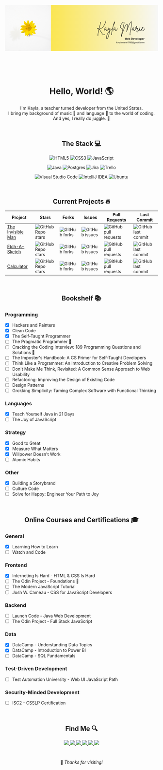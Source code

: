 <header>
    <img src="banner.png" align="center">
</header>

<br>

<h1 align="center">Hello, World! 🌎</h1>
    <p align="center">
        I'm Kayla, a teacher turned developer from the United States.<br>
        I bring my background of music 🎹 and language 💬 to the world of coding.<br>
        And yes, I really do juggle. 🤹
    </p>

<br>

<h2 align="center">The Stack 💻</h2>

<div align="center">

![HTML5](https://img.shields.io/badge/html5-%23E34F26.svg?style=for-the-badge&logo=html5&logoColor=white) ![CSS3](https://img.shields.io/badge/css3-%231572B6.svg?style=for-the-badge&logo=css3&logoColor=white) ![JavaScript](https://img.shields.io/badge/javascript-%23323330.svg?style=for-the-badge&logo=javascript&logoColor=%23F7DF1E)

![Java](https://img.shields.io/badge/java-%23ED8B00.svg?style=for-the-badge&logo=openjdk&logoColor=white) ![Postgres](https://img.shields.io/badge/postgres-%23316192.svg?style=for-the-badge&logo=postgresql&logoColor=white) ![Jira](https://img.shields.io/badge/jira-%230A0FFF.svg?style=for-the-badge&logo=jira&logoColor=white) 	![Trello](https://img.shields.io/badge/Trello-%23026AA7.svg?style=for-the-badge&logo=Trello&logoColor=white)

![Visual Studio Code](https://img.shields.io/badge/Visual%20Studio%20Code-0078d7.svg?style=for-the-badge&logo=visual-studio-code&logoColor=white) ![IntelliJ IDEA](https://img.shields.io/badge/IntelliJIDEA-000000.svg?style=for-the-badge&logo=intellij-idea&logoColor=white) ![Ubuntu](https://img.shields.io/badge/Ubuntu-E95420?style=for-the-badge&logo=ubuntu&logoColor=white)
</div>

<br>

<h2 align="center"> Current Projects 🔥</h2>
<div align="center">
    <table align="center">
        <thead>
            <tr>
                <th>Project</th>
                <th>Stars</th>
                <th>Forks</th>
                <th>Issues</th>
                <th>Pull Requests</th>
                <th>Last Commit</th>
            </tr>
        </thead>
        <tbody>
            <tr>
                <td>
                    <a href="https://github.com/Open-SGF/invisiblemanleadership.org">The Invisible Man</a>
                </td>
                <td>
                    <img alt="GitHub Repo stars" src="https://img.shields.io/github/stars/Open-SGF/invisiblemanleadership.org?style=flat-square">
                </td>
                <td>
                    <img alt="GitHub forks" src="https://img.shields.io/github/forks/Open-SGF/invisiblemanleadership.org?style=flat-square">
                </td>
                <td>
                    <img alt="GitHub issues" src="https://img.shields.io/github/issues/Open-SGF/invisiblemanleadership.org?style=flat-square">
                </td>
                <td>
                    <img alt="GitHub pull requests" src="https://img.shields.io/github/issues-pr/Open-SGF/invisiblemanleadership.org?style=flat-square">
                </td>
                <td>
                    <img alt="GitHub last commit" src="https://img.shields.io/github/last-commit/Open-SGF/invisiblemanleadership.org?style=flat-square">
                </td>
            </tr>
            <tr>
                <td>
                    <a href="https://github.com/jugglingdev/etch-a-sketch">Etch-A-Sketch</a>
                </td>
                <td>
                    <img alt="GitHub Repo stars" src="https://img.shields.io/github/stars/jugglingdev/etch-a-sketch?style=flat-square">
                </td>
                <td>
                    <img alt="GitHub forks" src="https://img.shields.io/github/forks/jugglingdev/etch-a-sketch?style=flat-square">
                </td>
                <td>
                    <img alt="GitHub issues" src="https://img.shields.io/github/issues/jugglingdev/etch-a-sketch?style=flat-square">
                </td>
                <td>
                    <img alt="GitHub pull requests" src="https://img.shields.io/github/issues-pr/jugglingdev/etch-a-sketch?style=flat-square">
                </td>
                <td>
                    <img alt="GitHub last commit" src="https://img.shields.io/github/last-commit/jugglingdev/etch-a-sketch?style=flat-square">
                </td>
            </tr>
            <tr>
                <td>
                    <a href="https://github.com/jugglingdev/calculator">Calculator</a>
                </td>
                <td>
                    <img alt="GitHub Repo stars" src="https://img.shields.io/github/stars/jugglingdev/calculator?style=flat-square">
                </td>
                <td>
                    <img alt="GitHub forks" src="https://img.shields.io/github/forks/jugglingdev/calculator?style=flat-square">
                </td>
                <td>
                    <img alt="GitHub issues" src="https://img.shields.io/github/issues/jugglingdev/calculator?style=flat-square">
                </td>
                <td>
                    <img alt="GitHub pull requests" src="https://img.shields.io/github/issues-pr/jugglingdev/calculator?style=flat-square">
                </td>
                <td>
                    <img alt="GitHub last commit" src="https://img.shields.io/github/last-commit/jugglingdev/calculator?style=flat-square">
                </td>
            </tr>
        </tbody>
    </table>
</div>

<br>

<h2 align="center"> Bookshelf 📚</h2>

### Programming

- [X] Hackers and Painters
- [X] Clean Code
- [X] The Self-Taught Programmer
- [ ] The Pragmatic Programmer :book:
- [ ] Cracking the Coding Interview: 189 Programming Questions and Solutions :book:
- [ ] The Imposter's Handbook: A CS Primer for Self-Taught Developers
- [ ] Think Like a Programmer: An Introduction to Creative Problem Solving
- [ ] Don't Make Me Think, Revisited: A Common Sense Approach to Web Usability
- [ ] Refactoring: Improving the Design of Existing Code
- [ ] Design Patterns
- [ ] Grokking Simplicity: Taming Complex Software with Functional Thinking

### Languages

- [X] Teach Yourself Java in 21 Days
- [ ] The Joy of JavaScript

### Strategy

- [X] Good to Great
- [X] Measure What Matters
- [X] Willpower Doesn't Work
- [ ] Atomic Habits

### Other

- [X] Building a Storybrand
- [ ] Culture Code
- [ ] Solve for Happy: Engineer Your Path to Joy

<br>

<h2 align="center">Online Courses and Certifications 🎓</h2>

### General

- [X] Learning How to Learn
- [ ] Watch and Code

### Frontend

- [X] Interneting Is Hard - HTML & CSS Is Hard
- [ ] The Odin Project - Foundations :school:
- [ ] The Modern JavaScript Tutorial
- [ ] Josh W. Cameau - CSS for JavaScript Developers

### Backend

- [ ] Launch Code - Java Web Development
- [ ] The Odin Project - Full Stack JavaScript

### Data

- [X] DataCamp - Understanding Data Topics
- [X] DataCamp - Introduction to Power BI
- [ ] DataCamp - SQL Fundamentals

### Test-Driven Development

- [ ] Test Automation University - Web UI JavaScript Path

### Security-Minded Development

- [ ] ISC2 - CSSLP Certification

<br>

<footer>
    <h2 align="center"> Find Me 🔍</h2>
    <p align="center">
        <a href="https://github.com/jugglingdev" target="_blank">
            <img src="https://img.shields.io/badge/github-%23121011.svg?style=for-the-badge&logo=github&logoColor=white">
        </a>
        <a href="https://www.linkedin.com/in/kayla-marie-paden" target="_blank">
            <img src="https://img.shields.io/badge/linkedin-%230077B5.svg?style=for-the-badge&logo=linkedin&logoColor=white">
        </a>
        <a href="https://www.hackerrank.com/jugglingdev?hr_r=1" target="_blank">
            <img src="https://img.shields.io/badge/-Hackerrank-2EC866?style=for-the-badge&logo=HackerRank&logoColor=white">
        </a>
        <a href="https://www.freecodecamp.org/jugglingdev" target="_blank">
            <img src="https://img.shields.io/badge/Freecodecamp-%23123.svg?&style=for-the-badge&logo=freecodecamp&logoColor=green">
        </a>
        <a href="https://www.frontendmentor.io/profile/jugglingdev" target="_blank">
            <img src="https://img.shields.io/badge/frontend%20mentor-%233F54A3.svg?style=for-the-badge&logo=frontendmentor&logoColor=white">
        </a>
        <a href="https://www.datacamp.com/profile/kaylamarie1785" target="_blank">
            <img src="https://img.shields.io/badge/Datacamp-05192D?style=for-the-badge&logo=datacamp&logoColor=03E860">
        </a>
    </p>
    <br>
    <p align="center">👋 <em>Thanks for visiting!</em></p>
</footer>
